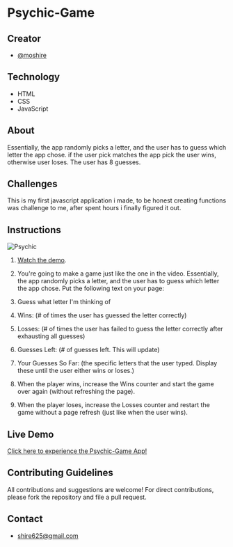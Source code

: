 # Psychic-Game

## Creator
- [@moshire](https://github.com/moshire)

## Technology
* HTML
* CSS
* JavaScript

## About
 Essentially, the app randomly picks a letter, and the user has to guess which letter the app chose. if the user pick matches the app pick the user wins, otherwise user loses. The user has 8 guesses.

 ## Challenges
This is my first javascript application i made, to be honest creating functions was challenge to me, after spent hours i finally figured it out.

## Instructions
![Psychic](images/1-Psychic.png)

1. [Watch the demo](https://youtu.be/qTc45Lox97g).

2. You're going to make a game just like the one in the video. Essentially, the app randomly picks a letter, and the user has to guess which letter the app chose. Put the following text on your page:

3. Guess what letter I'm thinking of

4. Wins: (# of times the user has guessed the letter correctly)

5. Losses: (# of times the user has failed to guess the letter correctly after exhausting all guesses)

6. Guesses Left: (# of guesses left. This will update)

7. Your Guesses So Far: (the specific letters that the user typed. Display these until the user either wins or loses.)

8. When the player wins, increase the Wins counter and start the game over again (without refreshing the page).

9. When the player loses, increase the Losses counter and restart the game without a page refresh (just like when the user wins).

## Live Demo
[Click here to experience the Psychic-Game App!](https://moshire.github.io/Psychic-Game/)

## Contributing Guidelines
All contributions and suggestions are welcome! For direct contributions, please fork the repository and file a pull request.

## Contact
* shire625@gmail.com




